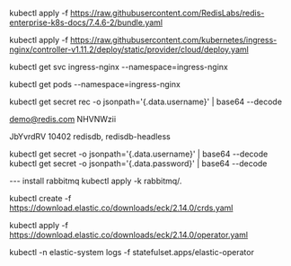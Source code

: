 kubectl apply -f https://raw.githubusercontent.com/RedisLabs/redis-enterprise-k8s-docs/7.4.6-2/bundle.yaml

kubectl apply -f https://raw.githubusercontent.com/kubernetes/ingress-nginx/controller-v1.11.2/deploy/static/provider/cloud/deploy.yaml

kubectl get svc ingress-nginx --namespace=ingress-nginx

kubectl get pods --namespace=ingress-nginx

kubectl get secret rec -o jsonpath='{.data.username}' | base64 --decode

[Text.Encoding]::Utf8.GetString([Convert]::FromBase64String('cmVkaXNkYiwgcmVkaXNkYi1oZWFkbGVzcw=='))

demo@redis.com
NHVNWzii

JbYvrdRV
10402
redisdb, redisdb-headless

kubectl get secret <cluster-name> -o jsonpath='{.data.username}' | base64 --decode
kubectl get secret <cluster-name> -o jsonpath='{.data.password}' | base64 --decode


--- install rabbitmq
kubectl apply -k rabbitmq/.

kubectl create -f https://download.elastic.co/downloads/eck/2.14.0/crds.yaml

kubectl apply -f https://download.elastic.co/downloads/eck/2.14.0/operator.yaml

kubectl -n elastic-system logs -f statefulset.apps/elastic-operator